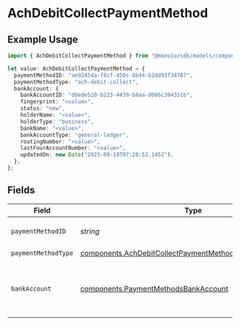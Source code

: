 # AchDebitCollectPaymentMethod

## Example Usage

```typescript
import { AchDebitCollectPaymentMethod } from "@moovio/sdk/models/components";

let value: AchDebitCollectPaymentMethod = {
  paymentMethodID: "ae92454a-f8cf-450c-8b44-b2dd93f34787",
  paymentMethodType: "ach-debit-collect",
  bankAccount: {
    bankAccountID: "d0ede520-b223-4439-b8aa-d086c394351b",
    fingerprint: "<value>",
    status: "new",
    holderName: "<value>",
    holderType: "business",
    bankName: "<value>",
    bankAccountType: "general-ledger",
    routingNumber: "<value>",
    lastFourAccountNumber: "<value>",
    updatedOn: new Date("2025-09-19T07:28:52.145Z"),
  },
};
```

## Fields

| Field                                                                                                                                | Type                                                                                                                                 | Required                                                                                                                             | Description                                                                                                                          |
| ------------------------------------------------------------------------------------------------------------------------------------ | ------------------------------------------------------------------------------------------------------------------------------------ | ------------------------------------------------------------------------------------------------------------------------------------ | ------------------------------------------------------------------------------------------------------------------------------------ |
| `paymentMethodID`                                                                                                                    | *string*                                                                                                                             | :heavy_check_mark:                                                                                                                   | ID of the payment method.                                                                                                            |
| `paymentMethodType`                                                                                                                  | [components.AchDebitCollectPaymentMethodPaymentMethodType](../../models/components/achdebitcollectpaymentmethodpaymentmethodtype.md) | :heavy_check_mark:                                                                                                                   | N/A                                                                                                                                  |
| `bankAccount`                                                                                                                        | [components.PaymentMethodsBankAccount](../../models/components/paymentmethodsbankaccount.md)                                         | :heavy_check_mark:                                                                                                                   | A bank account as contained within a payment method.                                                                                 |